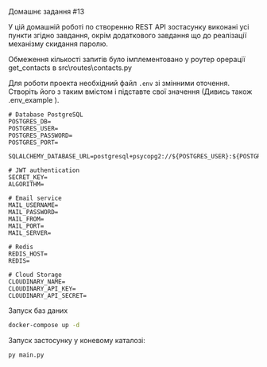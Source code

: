 Домашнє задання #13

У цій домашній роботі по створенню REST API зостасунку виконані усі пункти згідно завдання, окрім додаткового завдання що до реалізації механізму скидання паролю. 

Обмеження кількості запитів було імплементовано у роутер орерації get_contacts в src\routes\contacts.py


Для роботи проекта необхідний файл `.env` зі змінними оточення.
Створіть його з таким вмістом і підставте свої значення (Дивись також .env_example ).

```dotenv
# Database PostgreSQL
POSTGRES_DB=
POSTGRES_USER=
POSTGRES_PASSWORD=
POSTGRES_PORT=

SQLALCHEMY_DATABASE_URL=postgresql+psycopg2://${POSTGRES_USER}:${POSTGRES_PASSWORD}@localhost:${POSTGRES_PORT}/${POSTGRES_DB}

# JWT authentication
SECRET_KEY=
ALGORITHM=

# Email service
MAIL_USERNAME=
MAIL_PASSWORD=
MAIL_FROM=
MAIL_PORT=
MAIL_SERVER=

# Redis
REDIS_HOST=
REDIS=

# Cloud Storage
CLOUDINARY_NAME=
CLOUDINARY_API_KEY=
CLOUDINARY_API_SECRET=
```

Запуск баз даних

```bash
docker-compose up -d
```

Запуск застосунку у коневому каталозі:

```
py main.py

